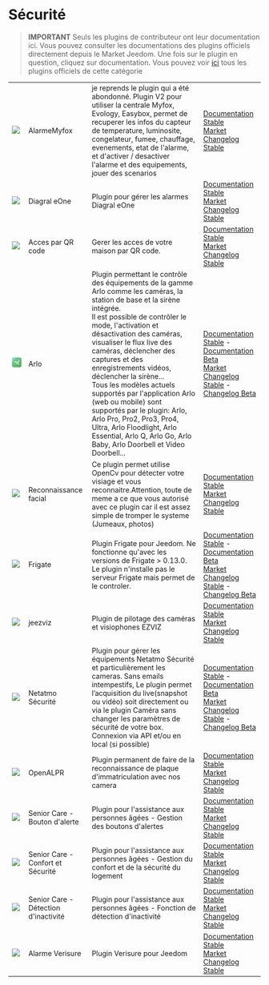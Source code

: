 
# Sécurité


>**IMPORTANT**
>Seuls les plugins de contributeur ont leur documentation ici. Vous pouvez consulter les documentations des plugins officiels directement depuis le Market Jeedom. Une fois sur le plugin en question, cliquez sur documentation.
>Vous pouvez voir [ici](https://market.jeedom.com/index.php?v=d&p=market&type=plugin&categorie=security) tous les plugins officiels de cette catégorie


| | | | |
|--- | --- | --- | ---|
|<img src="Alarmemyfox/Alarmemyfox_icon.png" class="pluginLogo" width="100" />|AlarmeMyfox|je reprends le plugin qui a été abondonné. Plugin V2 pour utiliser la centrale Myfox, Evology, Easybox, permet de recuperer les infos du capteur de temperature, luminosite, congelateur, fumee, chauffage, evenements, etat de l'alarme, et d'activer / desactiver l'alarme et des equipements, jouer des scenarios|[Documentation Stable](https://vegeta0911.github.io/AlarmeMyfox/fr_FR/)<br/>[Market](https://market.jeedom.com/index.php?v=d&p=market_display&id=4471)<br/>[Changelog Stable](https://vegeta0911.github.io/AlarmeMyfox/fr_FR/changelog)|
|<img src="Diagral_eOne/Diagral_eOne_icon.png" class="pluginLogo" width="100" />|Diagral eOne|Plugin pour gérer les alarmes Diagral eOne|[Documentation Stable](https://mguyard.github.io/Jeedom-Diagral_eOne/fr_FR/)<br/>[Market](https://market.jeedom.com/index.php?v=d&p=market_display&id=3820)<br/>[Changelog Stable](https://mguyard.github.io/Jeedom-Diagral_eOne/fr_FR/changelog)|
|<img src="QRacces/QRacces_icon.png" class="pluginLogo" width="100" />|Acces par QR code|Gerer les acces de votre maison par QR code.|[Documentation Stable](http://mika-nt28.github.io/Documentations/QRacces/fr_FR)<br/>[Market](https://market.jeedom.com/index.php?v=d&p=market_display&id=3758)<br/>[Changelog Stable](https://mika-nt28.github.io/Documentations/QRacces/fr_FR/changelog)|
|<img src="arlo/arlo_icon.png" class="pluginLogo" width="100" />|Arlo|Plugin permettant le contrôle des équipements de la gamme Arlo comme les caméras, la station de base et la sirène intégrée.<br/>Il est possible de contrôler le mode, l'activation et désactivation des caméras, visualiser le flux live des caméras, déclencher des captures et des enregistrements vidéos, déclencher la sirène...<br/>Tous les modèles actuels supportés par l'application Arlo (web ou mobile) sont supportés par le plugin: Arlo, Arlo Pro, Pro2, Pro3, Pro4, Ultra, Arlo Floodlight, Arlo Essential, Arlo Q, Arlo Go, Arlo Baby, Arlo Doorbell et Video Doorbell...|[Documentation Stable](https://mips2648.github.io/jeedom-plugins-docs/arlo/fr_FR/) - [Documentation Beta](https://mips2648.github.io/jeedom-plugins-docs/arlo/fr_FR/)<br/>[Market](https://market.jeedom.com/index.php?v=d&p=market_display&id=3708)<br/>[Changelog Stable](https://mips2648.github.io/jeedom-plugins-docs/arlo/fr_FR/changelog) - [Changelog Beta](https://mips2648.github.io/jeedom-plugins-docs/arlo/fr_FR/changelog)|
|<img src="facerecognition/facerecognition_icon.png" class="pluginLogo" width="100" />|Reconnaissance facial|Ce plugin permet utilise OpenCv pour détecter votre visiage et vous reconnaitre.Attention, toute de meme a ce que vous autorisé avec ce plugin car il est assez simple de tromper le systeme (Jumeaux, photos)|[Documentation Stable](http://mika-nt28.github.io/Documentations/facerecognition/fr_FR/)<br/>[Market](https://market.jeedom.com/index.php?v=d&p=market_display&id=3863)<br/>[Changelog Stable](https://mika-nt28.github.io/Documentations/facerecognition/fr_FR/changelog)|
|<img src="frigate/frigate_icon.png" class="pluginLogo" width="100" />|Frigate|Plugin Frigate pour Jeedom. Ne fonctionne qu'avec les versions de Frigate > 0.13.0. Le plugin n'installe pas le serveur Frigate mais permet de le controler.|[Documentation Stable](https://sagitaz.github.io/plugin-frigate/fr_FR) - [Documentation Beta](https://sagitaz.github.io/plugin-frigate/fr_FR)<br/>[Market](https://market.jeedom.com/index.php?v=d&p=market_display&id=4516)<br/>[Changelog Stable](https://sagitaz.github.io/plugin-frigate/fr_FR/changelog) - [Changelog Beta](https://sagitaz.github.io/plugin-frigate/fr_FR/changelog)|
|<img src="jeezviz/jeezviz_icon.png" class="pluginLogo" width="100" />|jeezviz|Plugin de pilotage des caméras et visiophones EZVIZ|[Documentation Stable](https://famille-ozaer.github.io/jeezviz/fr_FR/index.md)<br/>[Market](https://market.jeedom.com/index.php?v=d&p=market_display&id=4063)<br/>[Changelog Stable](https://famille-ozaer.github.io/jeezviz/fr_FR/changelog.html)|
|<img src="netatmoSecurity/netatmoSecurity_icon.png" class="pluginLogo" width="100" />|Netatmo Sécurité|Plugin pour gérer les équipements Netatmo Sécurité et particulièrement les cameras. Sans emails intempestifs, Le plugin permet l’acquisition du live(snapshot ou vidéo) soit directement ou via le plugin Caméra sans changer les paramètres de sécurité de votre box. <br> Connexion via API et/ou en local (si possible)|[Documentation Stable](https://limad.github.io/plugins-docs/plugin-netatmoSecurity/fr_FR/) - [Documentation Beta](https://limad.github.io/plugins-docs/plugin-netatmoSecurity/fr_FR/)<br/>[Market](https://market.jeedom.com/index.php?v=d&p=market_display&id=4472)<br/>[Changelog Stable](https://limad.github.io/plugins-docs/plugin-netatmoSecurity/fr_FR/changelog) - [Changelog Beta](https://limad.github.io/plugins-docs/plugin-netatmoSecurity/fr_FR/changelog)|
|<img src="openalpr/openalpr_icon.png" class="pluginLogo" width="100" />|OpenALPR|Plugin permanent de faire de la reconnaissance de plaque d'immatriculation avec nos camera|[Documentation Stable](https://mika-nt28.github.io/Documentations/openalpr/fr_FR)<br/>[Market](https://market.jeedom.com/index.php?v=d&p=market_display&id=1613)<br/>[Changelog Stable](https://mika-nt28.github.io/Documentations/openalpr/fr_FR/changelog)|
|<img src="seniorcarealertbt/seniorcarealertbt_icon.png" class="pluginLogo" width="100" />|Senior Care - Bouton d'alerte|Plugin pour l'assistance aux personnes âgées - Gestion des boutons d'alertes|[Documentation Stable](https://agp42.github.io/seniorcarealertbt/fr_FR/)<br/>[Market](https://market.jeedom.com/index.php?v=d&p=market_display&id=3948)<br/>[Changelog Stable](https://agp42.github.io/seniorcarealertbt/fr_FR/changelog)|
|<img src="seniorcarecomfortsecurity/seniorcarecomfortsecurity_icon.png" class="pluginLogo" width="100" />|Senior Care - Confort et Sécurité|Plugin pour l'assistance aux personnes âgées - Gestion du confort et de la sécurité du logement|[Documentation Stable](https://agp42.github.io/seniorcarecomfortsecurity/fr_FR/)<br/>[Market](https://market.jeedom.com/index.php?v=d&p=market_display&id=3972)<br/>[Changelog Stable](https://agp42.github.io/seniorcarecomfortsecurity/fr_FR/changelog)|
|<img src="seniorcareinactivity/seniorcareinactivity_icon.png" class="pluginLogo" width="100" />|Senior Care - Détection d'inactivité|Plugin pour l'assistance aux personnes âgées - Fonction de détection d'inactivité|[Documentation Stable](https://agp42.github.io/seniorcareinactivity/fr_FR/)<br/>[Market](https://market.jeedom.com/index.php?v=d&p=market_display&id=3947)<br/>[Changelog Stable](https://agp42.github.io/seniorcareinactivity/fr_FR/changelog)|
|<img src="verisure/verisure_icon.png" class="pluginLogo" width="100" />|Alarme Verisure|Plugin Verisure pour Jeedom|[Documentation Stable](https://xav-74.github.io/verisure/fr_FR/)<br/>[Market](https://market.jeedom.com/index.php?v=d&p=market_display&id=3997)<br/>[Changelog Stable](https://xav-74.github.io/verisure/fr_FR/changelog)|
